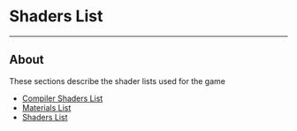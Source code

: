 # Shaders List

___

## About

These sections describe the shader lists used for the game

- [Compiler Shaders List](shaders-list/compiler-shaders-list.md)
- [Materials List](shaders-list/materials-list.md)
- [Shaders List](shaders-list/shaders-list.md)
